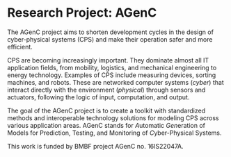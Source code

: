 # Research Project: AGenC

The AGenC project aims to shorten development cycles in the design of cyber-physical systems (CPS) and make their operation safer and more efficient.

CPS are becoming increasingly important.
They dominate almost all IT application fields, from mobility, logistics, and mechanical engineering to energy technology.
Examples of CPS include measuring devices, sorting machines, and robots.
These are networked computer systems (*cyber*) that interact directly with the environment (*physical*) through sensors and actuators, following the logic of input, computation, and output.

The goal of the AGenC project is to create a toolkit with standardized methods and interoperable technology solutions for modeling CPS across various application areas.
AGenC stands for *A*utomatic *Gen*eration of Models for Prediction, Testing, and Monitoring of *C*yber-Physical Systems.

This work is funded by BMBF project AGenC no. 16IS22047A.
